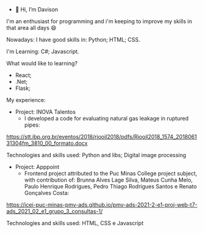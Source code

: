 - 👋 Hi, I’m Davison

I'm an enthusiast for programming and i'm keeping to improve my skills in that area all days :smile: 

Nowadays:
I have good skills in: Python; HTML; CSS.

I'm Learning: C#; Javascript.

What would like to learning?
  - React;
  - .Net;
  - Flask;

My experience:
  - Project: INOVA Talentos
    - I developed a code for evaluating natural gas leakage in ruptured pipes:  
 
 https://stt.ibp.org.br/eventos/2018/riooil2018/pdfs/Riooil2018_1574_201806131304fm_3810_00_formato.docx
 
Technologies and skills used: Python and libs; Digital image processing

  - Project: Apppoint
    - Frontend project attributed to the Puc Minas College project subject, with contribution of: 
Brunna Alves Lage Silva, Mateus Cunha Melo, Paulo Henrique Rodrigues, Pedro Thiago Rodrigues Santos e Renato Gonçalves Costa: 

https://icei-puc-minas-pmv-ads.github.io/pmv-ads-2021-2-e1-proj-web-t7-ads_2021_02_e1_grupo_3_consultas-1/

Technologies and skills used: HTML, CSS e Javascript
